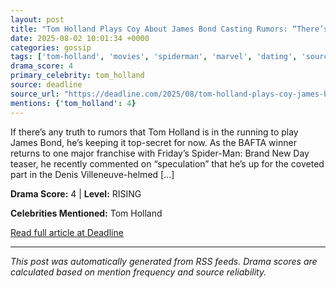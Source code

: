 ```yaml
---
layout: post
title: "Tom Holland Plays Coy About James Bond Casting Rumors: “There’s Speculation”"
date: 2025-08-02 10:01:34 +0000
categories: gossip
tags: ['tom-holland', 'movies', 'spiderman', 'marvel', 'dating', 'source-deadline', 'drama-rising']
drama_score: 4
primary_celebrity: tom_holland
source: deadline
source_url: "https://deadline.com/2025/08/tom-holland-plays-coy-james-bond-casting-rumors-1236477122/"
mentions: {'tom_holland': 4}
---
```


If there&#8217;s any truth to rumors that Tom Holland is in the running to play James Bond, he&#8217;s keeping it top-secret for now. As the BAFTA winner returns to one major franchise with Friday&#8217;s Spider-Man: Brand New Day teaser, he recently commented on &#8220;speculation&#8221; that he&#8217;s up for the coveted part in the Denis Villeneuve-helmed [&#8230;]

**Drama Score:** 4 | **Level:** RISING

**Celebrities Mentioned:** Tom Holland

[Read full article at Deadline](https://deadline.com/2025/08/tom-holland-plays-coy-james-bond-casting-rumors-1236477122/)

---
*This post was automatically generated from RSS feeds. Drama scores are calculated based on mention frequency and source reliability.*
